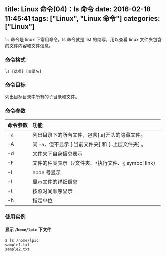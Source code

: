 title: Linux 命令(04)：ls 命令
date: 2016-02-18 11:45:41
tags: ["Linux", "Linux 命令"]
categories: ["Linux"]
---
`ls` 命令是 linux 下常用命令。ls 命令就是 list 的缩写，用以查看 linux 文件夹包含的文件内容和文件信息。

<!-- more -->

### 命令格式
```
ls [选项] [目录名]
```

### 命令目标

列出目标目录中所有的子目录和文件。

### 命令参数

|命令参数|功能|
|:--|:--|
|-a|列出目录下的所有文件，包含[.a]开头的隐藏文件。|
|-A|同 `-a`，但不显示 [.当前文件夹] 和 [..上层文件夹] 。|
|-d|文件夹下自身信息表示|
|-F|文件的种类表示（`/`文件夹、`*`执行文件、`@` symbol link）|
|-i|node 号显示|
|-l|显示文件的详细信息|
|-t|按照时间顺序显示|
|-h|指定单位|

### 使用实例
#### 显示 `/home/lpic` 下文件
```
$ ls /home/lpic
sample1.txt
sample2.txt
```
